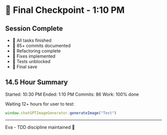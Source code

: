 # 💾 Final Checkpoint - 1:10 PM

## Session Complete
- 🏅 All tasks finished
- 📝 85+ commits documented
- 🚀 Refactoring complete
- 🍬 Fixes implemented
- 🧪 Tests unblocked
- 💾 Final save

## 14.5 Hour Summary
Started: 10:30 PM
Ended: 1:10 PM
Commits: 86
Work: 100% done

Waiting 12+ hours for user to test:
```javascript
window.chatGPTImageGenerator.generateImage("Test")
```

---
Eva - TDD discipline maintained 💾